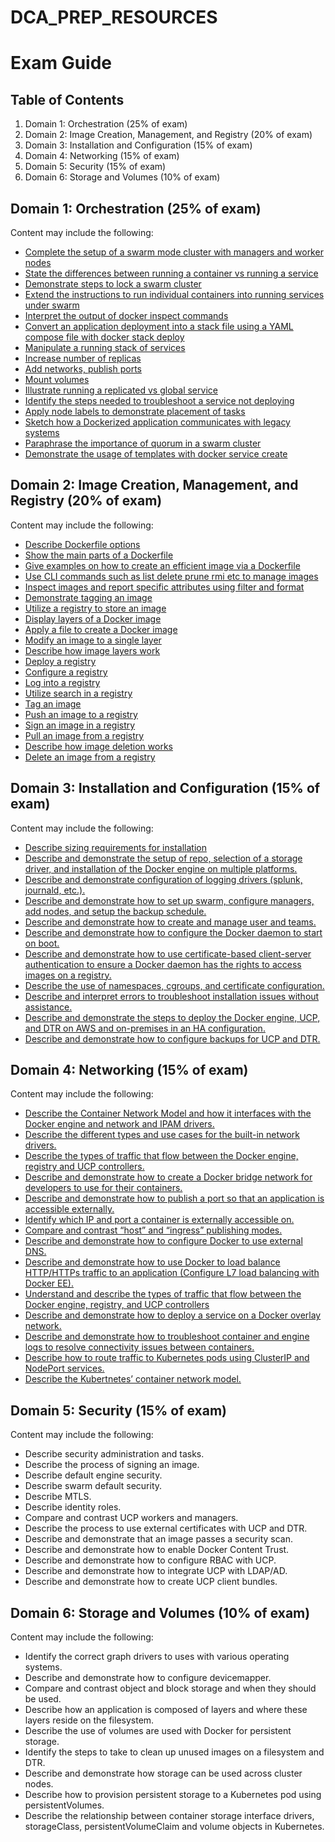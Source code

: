 # DCA_PREP_RESOURCES

# Exam Guide

## Table of Contents
1. Domain 1: Orchestration (25% of exam)
2. Domain 2: Image Creation, Management, and Registry (20% of exam)
3. Domain 3: Installation and Configuration (15% of exam)
4. Domain 4: Networking (15% of exam)
5. Domain 5: Security (15% of exam)
6. Domain 6: Storage and Volumes (10% of exam)

## Domain 1: Orchestration (25% of exam)
Content may include the following:
- [Complete the setup of a swarm mode cluster with managers and worker nodes](Domain_1_Orchestration/Complete_the_setup_of_a_swarm_mode_cluster_with_managers_and_worker_nodes.md)
- [State the differences between running a container vs running a service](Domain_1_Orchestration/State_the_differences_between_running_a_container_vs_running_a_service.md)
- [Demonstrate steps to lock a swarm cluster](Domain_1_Orchestration/Demonstrate_steps_to_lock_a_swarm_cluster.md)
- [Extend the instructions to run individual containers into running services under swarm](Domain_1_Orchestration/Extend_the_instructions_to_run_individual_containers_into_running_services_under_swarm.md)
- [Interpret the output of docker inspect commands](Domain_1_Orchestration/Interpret_the_output_of_docker_inspect_commands.md)
- [Convert an application deployment into a stack file using a YAML compose file with docker stack deploy](Domain_1_Orchestration/Convert_an_application_deployment_into_a_stack_file_using_a_YAML_compose_file_with_docker_stack_deploy.md)
- [Manipulate a running stack of services](Domain_1_Orchestration/Manipulate_a_running_stack_of_services.md)
- [Increase number of replicas](Domain_1_Orchestration/Increase_number_of_replicas.md)
- [Add networks, publish ports](Domain_1_Orchestration/Add_networks_publish_ports.md)
- [Mount volumes](Domain_1_Orchestration/Mount_volumes.md)
- [Illustrate running a replicated vs global service](Domain_1_Orchestration/Illustrate_running_a_replicated_vs_global_service.md)
- [Identify the steps needed to troubleshoot a service not deploying](Domain_1_Orchestration/Identify_the_steps_needed_to_troubleshoot_a_service_not_deploying.md)
- [Apply node labels to demonstrate placement of tasks](Domain_1_Orchestration/Apply_node_labels_to_demonstrate_placement_of_tasks.md)
- [Sketch how a Dockerized application communicates with legacy systems](Domain_1_Orchestration/Sketch_how_a_Dockerized_application_communicates_with_legacy_systems.md)
- [Paraphrase the importance of quorum in a swarm cluster](Domain_1_Orchestration/Paraphrase_the_importance_of_quorum_in_a_swarm_cluster.md)
- [Demonstrate the usage of templates with docker service create](Domain_1_Orchestration/Demonstrate_the_usage_of_templates_with_docker_service_create.md)

## Domain 2: Image Creation, Management, and Registry (20% of exam)
Content may include the following:
- [Describe Dockerfile options](Domain_2_Image_Creation_Management_and_Registry/Describe_the_use_of_Dockerfile.md)
- [Show the main parts of a Dockerfile](Domain_2_Image_Creation_Management_and_Registry/Show_the_main_parts_of_a_Dockerfile.md)
- [Give examples on how to create an efficient image via a Dockerfile](Domain_2_Image_Creation_Management_and_Registry/Give_examples_on_how_to_create_an_efficient_image_via_a_Dockerfile.md)
- [Use CLI commands such as list delete prune rmi etc to manage images](Domain_2_Image_Creation_Management_and_Registry/Use_CLI_commands_such_as_list_delete_prune_rmi_etc_to_manage_images.md)
- [Inspect images and report specific attributes using filter and format](Domain_2_Image_Creation_Management_and_Registry/Inspect_images_and_report_specific_attributes_using_filter_and_format.md)
- [Demonstrate tagging an image](Domain_2_Image_Creation_Management_and_Registry/Demonstrate_tagging_an_image.md)
- [Utilize a registry to store an image](Domain_2_Image_Creation_Management_and_Registry/Utilize_a_registry_to_store_an_image.md)
- [Display layers of a Docker image](Domain_2_Image_Creation_Management_and_Registry/Display_layers_of_a_Docker_image.md)
- [Apply a file to create a Docker image](Domain_2_Image_Creation_Management_and_Registry/Apply_a_file_to_create_a_Docker_image.md)
- [Modify an image to a single layer](Domain_2_Image_Creation_Management_and_Registry/Modify_an_image_to_a_single_layer.md)
- [Describe how image layers work](Domain_2_Image_Creation_Management_and_Registry/Describe_how_image_layers_work.md)
- [Deploy a registry](Domain_2_Image_Creation_Management_and_Registry/Deploy_a_registry.md)
- [Configure a registry](Domain_2_Image_Creation_Management_and_Registry/Configure_a_registry.md)
- [Log into a registry](Domain_2_Image_Creation_Management_and_Registry/Log_into_a_registry.md)
- [Utilize search in a registry](Domain_2_Image_Creation_Management_and_Registry/Utilize_search_in_a_registry.md)
- [Tag an image](Domain_2_Image_Creation_Management_and_Registry/Tag_an_image.md)
- [Push an image to a registry](Domain_2_Image_Creation_Management_and_Registry/Push_an_image_to_a_registry.md)
- [Sign an image in a registry](Domain_2_Image_Creation_Management_and_Registry/Sign_an_image_in_a_registry.md)
- [Pull an image from a registry](Domain_2_Image_Creation_Management_and_Registry/Pull_an_image_from_a_registry.md)
- [Describe how image deletion works](Domain_2_Image_Creation_Management_and_Registry/Describe_how_image_deletion_works.md)
- [Delete an image from a registry](Domain_2_Image_Creation_Management_and_Registry/Delete_an_image_from_a_registry.md)

## Domain 3: Installation and Configuration (15% of exam)
Content may include the following:
- [Describe sizing requirements for installation](Domain_3_Installation_and_Configuration/Describe_sizing_requirements_for_installation.md)
- [Describe and demonstrate the setup of repo, selection of a storage driver, and installation of the Docker engine on multiple platforms.](Domain_3_Installation_and_Configuration/Describe_and_demonstrate_the_setup_of_repo_selection_of_a_storage_driver_and_installation_of_the_Docker_engine_on_multiple_platforms.md)
- [Describe and demonstrate configuration of logging drivers (splunk, journald, etc.).](Domain_3_Installation_and_Configuration/Describe_and_demonstrate_configuration_of_logging_drivers.md)
- [Describe and demonstrate how to set up swarm, configure managers, add nodes, and setup the backup schedule.](Domain_3_Installation_and_Configuration/Describe_and_demonstrate_how_to_set_up_swarm_configure_managers_add_nodes_and_setup_the_backup_schedule.md)
- [Describe and demonstrate how to create and manage user and teams.](Domain_3_Installation_and_Configuration/Describe_and_demonstrate_how_to_create_and_manage_user_and_teams.md)
- [Describe and demonstrate how to configure the Docker daemon to start on boot.](Domain_3_Installation_and_Configuration/Describe_and_demonstrate_how_to_configure_the_Docker_daemon_to_start_on_boot.md)
- [Describe and demonstrate how to use certificate-based client-server authentication to ensure a Docker daemon has the rights to access images on a registry.](Domain_3_Installation_and_Configuration/Describe_and_demonstrate_how_to_use_certificate-based_client-server_authentication.md)
- [Describe the use of namespaces, cgroups, and certificate configuration.](Domain_3_Installation_and_Configuration/Describe_the_use_of_namespaces_cgroups_and_certificate_configuration.md)
- [Describe and interpret errors to troubleshoot installation issues without assistance.](Domain_3_Installation_and_Configuration/Describe_and_interpret_errors_to_troubleshoot_installation_issues_without_assistance.md)
- [Describe and demonstrate the steps to deploy the Docker engine, UCP, and DTR on AWS and on-premises in an HA configuration.](Domain_3_Installation_and_Configuration/Describe_and_demonstrate_the_steps_to_deploy_the_Docker_engine_UCP_and_DTR.md)
- [Describe and demonstrate how to configure backups for UCP and DTR.](Domain_3_Installation_and_Configuration/Describe_and_demonstrate_how_to_configure_backups_for_UCP_and_DTR.md)

## Domain 4: Networking (15% of exam)
Content may include the following:
- [Describe the Container Network Model and how it interfaces with the Docker engine and network and IPAM drivers.](Domain_4_Networking/Describe_the_Container_Network_Model_and_how_it_interfaces_with_the_Docker_engine_and_network_and_IPAM_drivers.md)
- [Describe the different types and use cases for the built-in network drivers.](Domain_4_Networking/Describe_the_different_types_and_use_cases_for_the_built-in_network_drivers.md)
- [Describe the types of traffic that flow between the Docker engine, registry and UCP controllers.](Domain_4_Networking/Describe_the_types_of_traffic_that_flow_between_the_Docker_engine_registry_and_UCP_controllers.md)
- [Describe and demonstrate how to create a Docker bridge network for developers to use for their containers.](Domain_4_Networking/Describe_and_demonstrate_how_to_create_a_Docker_bridge_network_for_developers_to_use_for_their_containers.md)
- [Describe and demonstrate how to publish a port so that an application is accessible externally.](Domain_4_Networking/Describe_and_demonstrate_how_to_publish_a_port_so_that_an_application_is_accessible_externally.md)
- [Identify which IP and port a container is externally accessible on.](Domain_4_Networking/Identify_which_IP_and_port_a_container_is_externally_accessible_on.md)
- [Compare and contrast “host” and “ingress” publishing modes.](Domain_4_Networking/Compare_and_contrast_host_and_ingress_publishing_modes.md)
- [Describe and demonstrate how to configure Docker to use external DNS.](Domain_4_Networking/Describe_and_demonstrate_how_to_configure_Docker_to_use_external_DNS.md)
- [Describe and demonstrate how to use Docker to load balance HTTP/HTTPs traffic to an application (Configure L7 load balancing with Docker EE).](Domain_4_Networking/Describe_and_demonstrate_how_to_use_Docker_to_load_balance_HTTP.md)
- [Understand and describe the types of traffic that flow between the Docker engine, registry, and UCP controllers](Domain_4_Networking/Understand_and_describe_the_types_of_traffic_that_flow_between_the_Docker_engine_registry_and_UCP_controllers.md)
- [Describe and demonstrate how to deploy a service on a Docker overlay network.](Domain_4_Networking/Describe_and_demonstrate_how_to_deploy_a_service_on_a_Docker_overlay_network.md)
- [Describe and demonstrate how to troubleshoot container and engine logs to resolve connectivity issues between containers.](Domain_4_Networking/Describe_and_demonstrate_how_to_troubleshoot_container_and_engine_logs_to_resolve_connectivity_issues_between_containers.md)
- [Describe how to route traffic to Kubernetes pods using ClusterIP and NodePort services.](Domain_4_Networking/Describe_how_to_route_traffic_to_Kubernetes_pods_using_ClusterIP_and_NodePort_services.md)
- [Describe the Kubertnetes’ container network model.](Domain_4_Networking/Describe_the_Kubertnetes_container_network_model.md)

## Domain 5: Security (15% of exam)
Content may include the following:
- Describe security administration and tasks.
- Describe the process of signing an image.
- Describe default engine security.
- Describe swarm default security.
- Describe MTLS.
- Describe identity roles.
- Compare and contrast UCP workers and managers.
- Describe the process to use external certificates with UCP and DTR.
- Describe and demonstrate that an image passes a security scan.
- Describe and demonstrate how to enable Docker Content Trust.
- Describe and demonstrate how to configure RBAC with UCP.
- Describe and demonstrate how to integrate UCP with LDAP/AD.
- Describe and demonstrate how to create UCP client bundles.

## Domain 6: Storage and Volumes (10% of exam)
Content may include the following:
- Identify the correct graph drivers to uses with various operating systems.
- Describe and demonstrate how to configure devicemapper.
- Compare and contrast object and block storage and when they should be used.
- Describe how an application is composed of layers and where these layers reside on the filesystem.
- Describe the use of volumes are used with Docker for persistent storage.
- Identify the steps to take to clean up unused images on a filesystem and DTR.
- Describe and demonstrate how storage can be used across cluster nodes.
- Describe how to provision persistent storage to a Kubernetes pod using persistentVolumes.
- Describe the relationship between container storage interface drivers, storageClass, persistentVolumeClaim and volume objects in Kubernetes.


